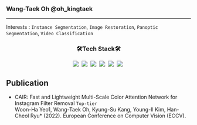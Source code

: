 ### Wang-Taek Oh @oh_kingtaek
- - -
Interests : `Instance Segmentation`, `Image Restoration`, `Panoptic Segmentation`, `Video Classification`


<h3 align="center"> 🛠️Tech Stack🛠️️ </h3>

<p align="center">
<img src="https://img.shields.io/badge/Python-3766AB?style=flat-square&logo=Python&logoColor=white"/></a>&nbsp 
<img src="https://img.shields.io/badge/C++-00599C?style=flat-square&logo=C&2B%2B&logoColor=white"/></a>&nbsp 
<img src="https://img.shields.io/badge/Qt-41CD52?style=flat-square&logo=Qt&logoColor=white"/></a>&nbsp 
<img src="https://img.shields.io/badge/PyTorch-EE4C2C?style=flat-square&logo=Pytorch&logoColor=white"/></a>&nbsp 
<img src="https://img.shields.io/badge/PyTorch Lightning-792EE5?style=flat-square&logo=PyTorch Lightning&logoColor=white"/></a>&nbsp 
<img src="https://img.shields.io/badge/Slack-4A154B?style=flat-square&logo=Slack&logoColor=white"/></a>&nbsp 

## Publication
* CAIR: Fast and Lightweight Multi-Scale Color Attention Network for Instagram Filter Removal `Top-tier` <br>
Woon-Ha Yeo1, Wang-Taek Oh, Kyung-Su Kang, Young-Il Kim, Han-Cheol Ryu* (2022). European Conference on Computer Vision (ECCV).
